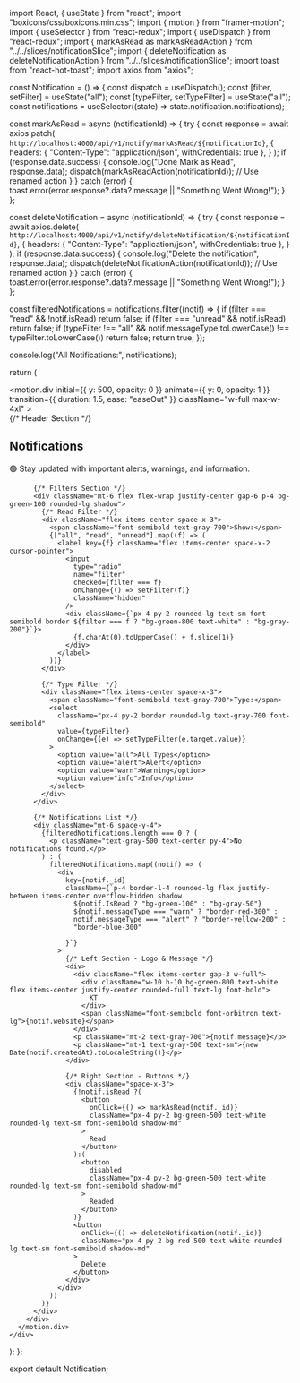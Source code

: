 import React, { useState } from "react";
import "boxicons/css/boxicons.min.css";
import { motion } from "framer-motion";
import { useSelector } from "react-redux";
import { useDispatch } from "react-redux";
import { markAsRead as markAsReadAction } from "../../slices/notificationSlice"; 
import { deleteNotification as deleteNotificationAction } from "../../slices/notificationSlice"; 
import toast from "react-hot-toast";
import axios from "axios";

const Notification = () => {
  const dispatch = useDispatch();
  const [filter, setFilter] = useState("all");
  const [typeFilter, setTypeFilter] = useState("all");
  const notifications = useSelector((state) => state.notification.notifications);

  const markAsRead = async (notificationId) => {
    try {
      const response = await axios.patch(
        `http://localhost:4000/api/v1/notify/markAsRead/${notificationId}`,
        {
          headers: { "Content-Type": "application/json", withCredentials: true },
        }
      );
      if (response.data.success) {
        console.log("Done Mark as Read", response.data);
        dispatch(markAsReadAction(notificationId)); // Use renamed action
      }
    } catch (error) {
      toast.error(error.response?.data?.message || "Something Went Wrong!");
    }
  };

  const deleteNotification = async (notificationId) => {
    try {
      const response = await axios.delete(
        `http://localhost:4000/api/v1/notify/deleteNotification/${notificationId}`,
        {
          headers: { "Content-Type": "application/json", withCredentials: true },
        }
      );
      if (response.data.success) {
        console.log("Delete the notification", response.data);
        dispatch(deleteNotificationAction(notificationId)); // Use renamed action
      }
    } catch (error) {
      toast.error(error.response?.data?.message || "Something Went Wrong!");
    }
  };

  const filteredNotifications = notifications.filter((notif) => {
    if (filter === "read" && !notif.isRead) return false;
    if (filter === "unread" && notif.isRead) return false;
    if (typeFilter !== "all" && notif.messageType.toLowerCase() !== typeFilter.toLowerCase()) return false;
    return true;
  });

  console.log("All Notifications:", notifications);



  return (
    <div className="min-h-screen w-full bg-green-100 dark:bg-black flex justify-center pt-16 mt-10">
      <motion.div
        initial={{ y: 500, opacity: 0 }}
        animate={{ y: 0, opacity: 1 }}
        transition={{ duration: 1.5, ease: "easeOut" }}
        className="w-full max-w-4xl"
      >
        <div className="w-full max-w-4xl bg-gray-200 p-6 rounded-lg shadow-xl">
          {/* Header Section */}
          <div className="flex items-center space-x-3">
            <i className="bx bx-bell text-green-900 text-4xl"></i>
            <h2 className="text-4xl font-bold text-green-800 font-orbitron underline underline-offset-8 mb-2">Notifications</h2>
          </div>
          <div className="p-3 mt-3 rounded-lg text-gray-700 font-serif text-lg">
            🟢 Stay updated with important alerts, warnings, and information.
          </div>

          {/* Filters Section */}
          <div className="mt-6 flex flex-wrap justify-center gap-6 p-4 bg-green-100 rounded-lg shadow">
            {/* Read Filter */}
            <div className="flex items-center space-x-3">
              <span className="font-semibold text-gray-700">Show:</span>
              {["all", "read", "unread"].map((f) => (
                <label key={f} className="flex items-center space-x-2 cursor-pointer">
                  <input
                    type="radio"
                    name="filter"
                    checked={filter === f}
                    onChange={() => setFilter(f)}
                    className="hidden"
                  />
                  <div className={`px-4 py-2 rounded-lg text-sm font-semibold border ${filter === f ? "bg-green-800 text-white" : "bg-gray-200"}`}>
                    {f.charAt(0).toUpperCase() + f.slice(1)}
                  </div>
                </label>
              ))}
            </div>

            {/* Type Filter */}
            <div className="flex items-center space-x-3">
              <span className="font-semibold text-gray-700">Type:</span>
              <select
                className="px-4 py-2 border rounded-lg text-gray-700 font-semibold"
                value={typeFilter}
                onChange={(e) => setTypeFilter(e.target.value)}
              >
                <option value="all">All Types</option>
                <option value="alert">Alert</option>
                <option value="warn">Warning</option>
                <option value="info">Info</option>
              </select>
            </div>
          </div>

          {/* Notifications List */}
          <div className="mt-6 space-y-4">
            {filteredNotifications.length === 0 ? (
              <p className="text-gray-500 text-center py-4">No notifications found.</p>
            ) : (
              filteredNotifications.map((notif) => (
                <div
                  key={notif._id}
                  className={`p-4 border-l-4 rounded-lg flex justify-between items-center overflow-hidden shadow
                    ${notif.IsRead ? "bg-green-100" : "bg-gray-50"}
                    ${notif.messageType === "warn" ? "border-red-300" :
                    notif.messageType === "alert" ? "border-yellow-200" :
                    "border-blue-300"
                    
                  }`}
                >
                  {/* Left Section - Logo & Message */}
                  <div>
                    <div className="flex items-center gap-3 w-full">
                      <div className="w-10 h-10 bg-green-800 text-white flex items-center justify-center rounded-full text-lg font-bold">
                        KT
                      </div>
                      <span className="font-semibold font-orbitron text-lg">{notif.website}</span>
                    </div>
                    <p className="mt-2 text-gray-700">{notif.message}</p>
                    <p className="mt-1 text-gray-500 text-sm">{new Date(notif.createdAt).toLocaleString()}</p>
                  </div>

                  {/* Right Section - Buttons */}
                  <div className="space-x-3">
                    {!notif.isRead ?(
                      <button
                        onClick={() => markAsRead(notif._id)}
                        className="px-4 py-2 bg-green-500 text-white rounded-lg text-sm font-semibold shadow-md"
                      >
                        Read
                      </button>
                    ):(
                      <button
                        disabled
                        className="px-4 py-2 bg-green-500 text-white rounded-lg text-sm font-semibold shadow-md"
                      >
                        Readed
                      </button>
                    )}
                    <button
                      onClick={() => deleteNotification(notif._id)}
                      className="px-4 py-2 bg-red-500 text-white rounded-lg text-sm font-semibold shadow-md"
                    >
                      Delete
                    </button>
                  </div>
                </div>
              ))
            )}
          </div>
        </div>
      </motion.div>
    </div>
  );
};

export default Notification;
